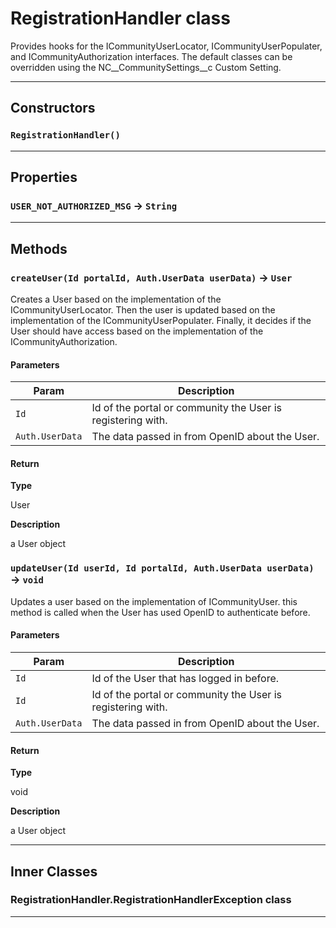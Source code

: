 # RegistrationHandler class

Provides hooks for the ICommunityUserLocator, ICommunityUserPopulater, and ICommunityAuthorization interfaces. The default classes can be overridden using the NC__CommunitySettings__c Custom Setting.

---
## Constructors
### `RegistrationHandler()`
---
## Properties

### `USER_NOT_AUTHORIZED_MSG` → `String`

---
## Methods
### `createUser(Id portalId, Auth.UserData userData)` → `User`

Creates a User based on the implementation of the ICommunityUserLocator. Then the user is updated based on the implementation of the ICommunityUserPopulater. Finally, it decides if the User should have access based on the implementation of the ICommunityAuthorization.

#### Parameters
|Param|Description|
|-----|-----------|
|`Id` |  Id of the portal or community the User is registering with. |
|`Auth.UserData` |  The data passed in from OpenID about the User. |

#### Return

**Type**

User

**Description**

a User object

### `updateUser(Id userId, Id portalId, Auth.UserData userData)` → `void`

Updates a user based on the implementation of ICommunityUser. this method is called when the User has used OpenID to authenticate before.

#### Parameters
|Param|Description|
|-----|-----------|
|`Id` |  Id of the User that has logged in before. |
|`Id` |  Id of the portal or community the User is registering with. |
|`Auth.UserData` |  The data passed in from OpenID about the User. |

#### Return

**Type**

void

**Description**

a User object

---
## Inner Classes

### RegistrationHandler.RegistrationHandlerException class
---
